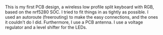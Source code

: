 This is my first PCB design, a wireless low profile split keyboard with RGB, based on the nrf5280 SOC. I tried to fit things in as tightly as possible. I used an autoroute (freerouting) to make the easy connections, and the ones it couldn't do I did. Furthermore, I use a PCB antenna. I use a voltage regulator and a level shifter for the LEDs.
